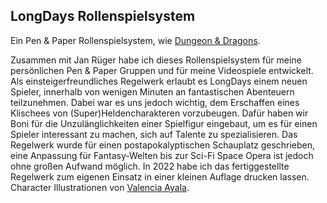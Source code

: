 ## LongDays Rollenspielsystem

Ein Pen & Paper Rollenspielsystem, wie [Dungeon & Dragons](https://dnd.wizards.com/).

Zusammen mit Jan Rüger habe ich dieses Rollenspielsystem für meine persönlichen Pen & Paper Gruppen und für meine Videospiele entwickelt. Als einsteigerfreundliches Regelwerk erlaubt es LongDays einem neuen Spieler, innerhalb von wenigen Minuten an fantastischen Abenteuern teilzunehmen. Dabei war es uns jedoch wichtig, dem Erschaffen eines Klischees von (Super)Heldencharakteren vorzubeugen. Dafür haben wir Boni für die Unzulänglichkeiten einer Spielfigur eingebaut, um es für einen Spieler interessant zu machen, sich auf Talente zu spezialisieren. Das Regelwerk wurde für einen postapokalyptischen Schauplatz geschrieben, eine Anpassung für Fantasy-Welten bis zur Sci-Fi Space Opera ist jedoch ohne großen Aufwand möglich. In 2022 habe ich das fertiggestellte Regelwerk zum eigenen Einsatz in einer kleinen Auflage drucken lassen. Character Illustrationen von [Valencia Ayala](https://www.artstation.com/koialamode).

<gallery src="2_longdays_gallery.json"></gallery>